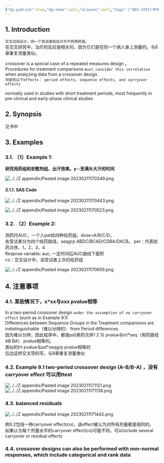 ```yaml
---
{"dg-publish":true,"dg-home":null,"aliases":null,"tags":["003-STAT/书中的统计知识"],"permalink":"/003-STAT/书中的统计知识/第09章 The Crossover Design/","dgPassFrontmatter":true}
---
```



## 1. Introduction

`交叉试验设计，同一个受试者前后分为不同用药组。`  
在交叉研究中，治疗的反应是相关的，因为它们是在同一个病人身上测量的。与8章重复测量类似。  

crossover is a special case of a repeated measures design 。  
Procedures for treatment comparisons `must consider this correlation` when analyzing data from a crossover design.   
`可研究以下effects： period effects, sequence effects, and carryover effects`   

normally used in studies with short treatment periods, most frequently in pre-clinical and early-phase clinical studies 

## 2. Synopsis 

见书中

## 3. Examples 

### 3.1. （1）Example 1:

**研究用药组和安慰剂组，出汗效果。y--至满头大汗的时间**

![../../Z appendix/Pasted image 20230211170349.png](/img/user/Z%20appendix/Pasted%20image%2020230211170349.png)

#### 3.1.1. SAS Code

![../../Z appendix/Pasted image 20230211170443.png](/img/user/Z%20appendix/Pasted%20image%2020230211170443.png)  

![../../Z appendix/Pasted image 20230211170523.png](/img/user/Z%20appendix/Pasted%20image%2020230211170523.png)

### 3.2. （2）Example 2:

测药代AUC，一个人pat给四种给药组，dose=A/B/C/D，  
各受试者分为四个给药路线，seqgrp ABDC/BCAD/CDBA/DACB。
per：代表给药次序，1，2，3，4  
Respnse variable: auc, 一定时间后AUC曲线下面积  
co：交叉设计中，该受试者上次的给药组  

![../../Z appendix/Pasted image 20230211170659.png](/img/user/Z%20appendix/Pasted%20image%2020230211170659.png)

## 4. 注意事项

### 4.1. 某些情况下，x\*xx与xxx pvalue相等

In a two-period crossover design `under the assumption of no carryover effect` (such as in Example 9.1)   
Differences between Sequence Groups in the Treatment comparisons are indistinguishable（难以分辨的） from Period differences   
因为难以分辨，因此程序中，都是pd(用药次序1 2 3) pvalue与trt\*seq（用药路线 AB BA） pvalue相等的。  
类似的trt pvalue与pd\*seqgrp pvalue相等的  
后边这样交叉项的写，与8章重复测量类似

### 4.2. Example 9.1 two-period crossover design (A-B/B-A) ，没有carryover effect 可以用ttest

![../../Z appendix/Pasted image 20230211171121.png](/img/user/Z%20appendix/Pasted%20image%2020230211171121.png)  
![../../Z appendix/Pasted image 20230211171138.png](/img/user/Z%20appendix/Pasted%20image%2020230211171138.png)   

### 4.3. balanced residuals 

![../../Z appendix/Pasted image 20230211171442.png](/img/user/Z%20appendix/Pasted%20image%2020230211171442.png)

例9.2包括一种carryover effect(co)，该effect被认为对所有剂量都是相同的。  
如果认为每个剂量水平的carryover effect(co)可能不同，可以include several carryover or residual effects   

### 4.4. crossover designs can also be performed with non-normal responses, which include categorical and rank data 


